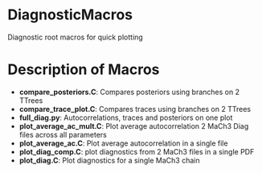 # DiagnosticMacros
Diagnostic root macros for quick plotting

# Description of Macros
- __compare_posteriors.C__: Compares posteriors using branches on 2 TTrees
- __compare_trace_plot.C__: Compares traces using branches on 2 TTrees
- __full_diag.py__: Autocorrelations, traces and posteriors on one plot
- __plot_average_ac_mult.C__: Plot average autocorrelation 2 MaCh3 Diag files across all parameters 
- __plot_average_ac.C__: Plot average autocorrelation in a single file
- __plot_diag_comp.C__: plot diagnostics from 2 MaCh3 files in a single PDF
- __plot_diag.C__: Plot diagnostics for a single MaCh3 chain